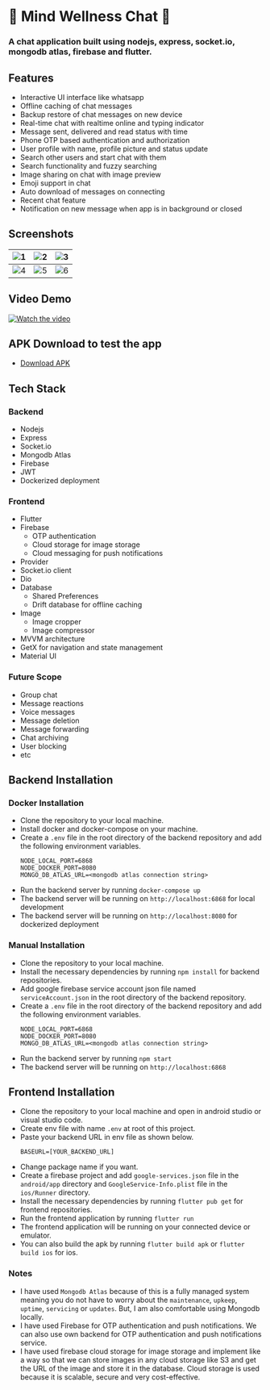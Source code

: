 # 🌟 Mind Wellness Chat 🌟
### A chat application built using nodejs, express, socket.io, mongodb atlas, firebase and flutter.

## Features
- Interactive UI interface like whatsapp
- Offline caching of chat messages
- Backup restore of chat messages on new device
- Real-time chat with realtime online and typing indicator
- Message sent, delivered and read status with time
- Phone OTP based authentication and authorization
- User profile with name, profile picture and status update
- Search other users and start chat with them
- Search functionality and fuzzy searching
- Image sharing on chat with image preview
- Emoji support in chat
- Auto download of messages on connecting
- Recent chat feature
- Notification on new message when app is in background or closed

## Screenshots
| ![1](https://media.istockphoto.com/id/1446462856/photo/color-samples-palette-design-catalog-new-2023-trending-color-institute-18-1750-viva-magenta.webp?s=1024x1024&w=is&k=20&c=ouNhkk4lfY8Qa2kbwB9Auev9Zt3sUUH9Kda23dGq6DI=) | ![2](https://media.istockphoto.com/id/1446462856/photo/color-samples-palette-design-catalog-new-2023-trending-color-institute-18-1750-viva-magenta.webp?s=1024x1024&w=is&k=20&c=ouNhkk4lfY8Qa2kbwB9Auev9Zt3sUUH9Kda23dGq6DI=) | ![3](https://media.istockphoto.com/id/1446462856/photo/color-samples-palette-design-catalog-new-2023-trending-color-institute-18-1750-viva-magenta.webp?s=1024x1024&w=is&k=20&c=ouNhkk4lfY8Qa2kbwB9Auev9Zt3sUUH9Kda23dGq6DI=) |
|:------:| :---: | :---: |
| ![4](https://media.istockphoto.com/id/1446462856/photo/color-samples-palette-design-catalog-new-2023-trending-color-institute-18-1750-viva-magenta.webp?s=1024x1024&w=is&k=20&c=ouNhkk4lfY8Qa2kbwB9Auev9Zt3sUUH9Kda23dGq6DI=) | ![5](https://media.istockphoto.com/id/1446462856/photo/color-samples-palette-design-catalog-new-2023-trending-color-institute-18-1750-viva-magenta.webp?s=1024x1024&w=is&k=20&c=ouNhkk4lfY8Qa2kbwB9Auev9Zt3sUUH9Kda23dGq6DI=) | ![6](https://media.istockphoto.com/id/1446462856/photo/color-samples-palette-design-catalog-new-2023-trending-color-institute-18-1750-viva-magenta.webp?s=1024x1024&w=is&k=20&c=ouNhkk4lfY8Qa2kbwB9Auev9Zt3sUUH9Kda23dGq6DI=) |

## Video Demo
[![Watch the video](https://img.youtube.com/vi/1QwvzZ1J1ZQ/maxresdefault.jpg)](https://youtu.be/1QwvzZ1J1ZQ)

## APK Download to test the app
- [Download APK](https://drive.google.com/file/d/1QwvzZ1J1ZQ/view?usp=sharing)

## Tech Stack
### Backend
- Nodejs
- Express
- Socket.io
- Mongodb Atlas
- Firebase
- JWT
- Dockerized deployment

### Frontend
- Flutter
- Firebase
    - OTP authentication
    - Cloud storage for image storage
    - Cloud messaging for push notifications
- Provider
- Socket.io client
- Dio
- Database
    - Shared Preferences
    - Drift database for offline caching
- Image
    - Image cropper
    - Image compressor
- MVVM architecture
- GetX for navigation and state management
- Material UI

### Future Scope
- Group chat
- Message reactions
- Voice messages
- Message deletion
- Message forwarding
- Chat archiving
- User blocking
- etc

## Backend Installation
### Docker Installation
- Clone the repository to your local machine.
- Install docker and docker-compose on your machine.
- Create a `.env` file in the root directory of the backend repository and add the following environment variables.
  ```
  NODE_LOCAL_PORT=6868
  NODE_DOCKER_PORT=8080
  MONGO_DB_ATLAS_URL=<mongodb atlas connection string>
- Run the backend server by running `docker-compose up`
- The backend server will be running on `http://localhost:6868` for local development
- The backend server will be running on `http://localhost:8080` for dockerized deployment

### Manual Installation
- Clone the repository to your local machine.
- Install the necessary dependencies by running `npm install` for backend repositories.
- Add google firebase service account json file named `serviceAccount.json` in the root directory of the backend repository.
- Create a `.env` file in the root directory of the backend repository and add the following environment variables.
  ```
  NODE_LOCAL_PORT=6868
  NODE_DOCKER_PORT=8080
  MONGO_DB_ATLAS_URL=<mongodb atlas connection string>
- Run the backend server by running `npm start`
- The backend server will be running on `http://localhost:6868`

## Frontend Installation
- Clone the repository to your local machine and open in android studio or visual studio code.
- Create env file with name `.env` at root of this project.
- Paste your backend URL in env file as shown below.
  ```
  BASEURL=[YOUR_BACKEND_URL]
- Change package name if you want.
- Create a firebase project and add `google-services.json` file in the `android/app` directory and `GoogleService-Info.plist` file in the `ios/Runner` directory.
- Install the necessary dependencies by running `flutter pub get` for frontend repositories.
- Run the frontend application by running `flutter run`
- The frontend application will be running on your connected device or emulator.
- You can also build the apk by running `flutter build apk` or `flutter build ios` for ios.

### Notes
- I have used `Mongodb Atlas` because of this is a fully managed system meaning you do not have to worry about the `maintenance`, `upkeep`, `uptime`, `servicing` or `updates`. But, I am also comfortable using Mongodb locally.
- I have used Firebase for OTP authentication and push notifications. We can also use own backend for OTP authentication and push notifications service.
- I have used firebase cloud storage for image storage and implement like a way so that we can store images in any cloud storage like S3 and get the URL of the image and store it in the database. Cloud storage is used because it is scalable, secure and very cost-effective.

